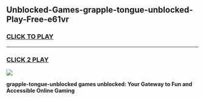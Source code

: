 
## Unblocked-Games-grapple-tongue-unblocked-Play-Free-e61vr
<h3>
<a href="https://premium76.site?title=grapple-tongue-unblocked&ref=19M">CLICK TO PLAY</a></h3>
<hr>

<h3>
<a href="https://premium76.site?title=grapple-tongue-unblocked&ref=19M">CLICK 2 PLAY</a>
  
</h3>

<a href="https://premium76.site?title=grapple-tongue-unblocked&ref=19M"><img src="https://clearcache.store/games.png"></a>


**grapple-tongue-unblocked games unblocked: Your Gateway to Fun and Accessible Online Gaming**
